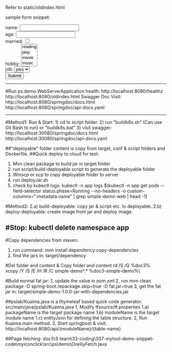 Refer to static/oldindex.html


sample form snippet:
<form action="/api/qnpoll/YourQuestionnaireUri/result" method="post">
    name: <input type="text" name="name" /><br/>
    age: <input type="number" name="age" /><br/>
    married: <input type="checkbox" name="married" /><br/>
    hobby:
    <select name="hobby" multiple>
        <option value="reading">reading</option>
        <option value="play">play</option>
        <option value="movie">movie</option>
        <option value="music">music</option>
    </select>
    <br/>
    job:
    <select name="job">
        <option value="job1">job1</option>
        <option value="job2">job2</option>
        <option value="job3">job3</option>
    </select><br/>
    <input type="submit" name="Submit" />
</form>

---------------------------------------------------------------------------------------------
#Run ps.demo.WebServerApplication
health: http://localhost:8080/healthz
http://localhost:8080/oldindex.html
Swagger Doc Visit:
http://localhost:8080/springdoc/docs.html
http://localhost:8080/springdoc/api-docs.yaml

---------------------------------------------------------------------------------------------
#Method1: Run & Start: 
    1) cd to script folder. 
    2) run "buildk8s.sh" (Can use Git Bash to run) or "buildk8s.bat"
    3) visit swagger:
        http://localhost:30080/springdoc/docs.html
        http://localhost:30080/springdoc/api-docs.yaml

##"deployable" folder content is copy from target, conf & script folders and Dockerfile.
##Quick deploy to cloud for test:
1) Mvn clean package to build jar in target folder
2) run script/build-deployable script to generate the deployable folder
4) Winscp or scp to copy deployable folder to server
5) run deployJar.sh
6) check by kubectl logs:
kubectl -n app logs $(kubectl -n app get pods --field-selector status.phase=Running --no-headers -o custom-columns=":metadata.name" | grep simple-demo-web | head -1)
   
#Method2: 
2.a) build-deployable: copy jar & script etc. to deployable.
2.b) deploy-deployable: create image from jar and deploy image.

#Stop: kubectl delete namespace app
---------------------------------------------------------------------------------------------
#Copy dependencies from maven:
1) run command: mvn install dependency:copy-dependencies 
2) find the jars in: target/dependency

#Del folder and content & Copy folder and content
rd /S /Q %doc3%\
xcopy /Y /S /E /H /R /C simple-demo\*.* %doc3-simple-demo%\

#Build normal fat jar:
1, update the <mainClass> value in pom.xml
2, run mvn clean package -D spring-boot.repackage.skip=true -D fat.jar=true
3, get the fat jar in: target/simple-demo-1.0.0-jar-with-dependencies.jar

##pslab/Kuaima.java is a thymeleaf based quick code generator.
src/main/java/pslab/Kuaima.java
1, Modify tfsource/tf.properties
    1.a) packageName is the target package name
    1.b) moduleName is the target module name
    1.c) entityJson for defining the table structure.
2, Run Kuaima.main method.
3, Start springboot & visit: http://localhost:8080/api/{moduleName}/{table-name}

##Page fetching:
doc3\3-learn\33-coding\337-mytool-demo-snippet-code\myiconclick\src\ps\demo\OreillyFetch.java
